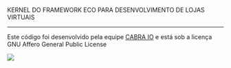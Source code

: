 KERNEL DO FRAMEWORK ECO PARA DESENVOLVIMENTO DE LOJAS VIRTUAIS<hr>

Este código foi desenvolvido pela equipe <a href="http://cabra.io">CABRA IO</a> e está sob a licença GNU Affero General Public License   

<img src="https://www.gnu.org/graphics/agplv3-88x31.png">

